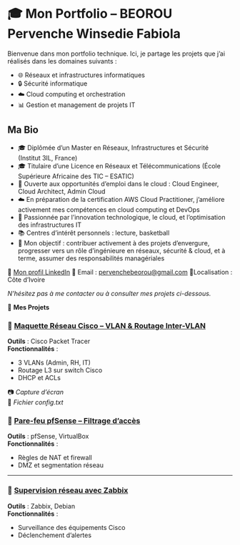 # 🎓 Mon Portfolio – BEOROU Pervenche Winsedie Fabiola

Bienvenue dans mon portfolio technique. Ici, je partage les projets que j’ai réalisés dans les domaines suivants :  
- 🌐 Réseaux et infrastructures informatiques
- 🔒 Sécurité informatique
- ☁️ Cloud computing et orchestration
- 📊 Gestion et management de projets IT

**Ma Bio**
--

- 🎓 Diplômée d’un Master en Réseaux, Infrastructures et Sécurité (Institut 3IL, France)
- 🎓 Titulaire d’une Licence en Réseaux et Télécommunications (École Supérieure Africaine des TIC – ESATIC)
- 💼 Ouverte aux opportunités d’emploi dans le cloud : Cloud Engineer, Cloud Architect, Admin Cloud
- ☁️ En préparation de la certification AWS Cloud Practitioner, j’améliore activement mes compétences en
      cloud computing et DevOps
- 🚀 Passionnée par l’innovation technologique, le cloud, et l’optimisation des infrastructures IT
- 📚 Centres d’intérêt personnels : lecture, basketball
- 🎯 Mon objectif : contribuer activement à des projets d’envergure, progresser vers un rôle d’ingénieure en
   réseaux, sécurité & cloud, et à terme, assumer des responsabilités managériales
  

💼 [Mon profil LinkedIn](https://www.linkedin.com/in/pervenche-winsedie-fabiola-beorou-a89a02182)  📧 Email : pervenchebeorou@gmail.com 📍Localisation : Côte d’Ivoire  

*N’hésitez pas à me contacter ou à consulter mes projets ci-dessous.*

📁 **Mes Projets**

### 🔹 [Maquette Réseau Cisco – VLAN & Routage Inter-VLAN](./projets/maquette_vlan/)
**Outils** : Cisco Packet Tracer  
**Fonctionnalités** :
- 3 VLANs (Admin, RH, IT)
- Routage L3 sur switch Cisco
- DHCP et ACLs

📷 *Capture d’écran*  
📝 *Fichier config.txt*



### 🔹 [Pare-feu pfSense – Filtrage d’accès](./projets/firewall_pfsense/)
**Outils** : pfSense, VirtualBox  
**Fonctionnalités** :
- Règles de NAT et firewall
- DMZ et segmentation réseau

---

### 🔹 [Supervision réseau avec Zabbix](./projets/supervision_zabbix/)
**Outils** : Zabbix, Debian  
**Fonctionnalités** :
- Surveillance des équipements Cisco
- Déclenchement d’alertes


 
